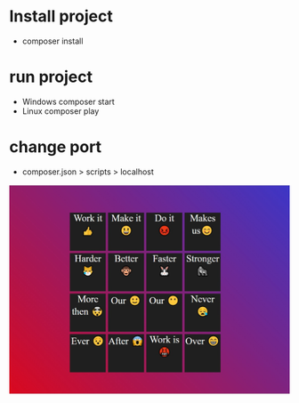 # Install project
- composer install

# run project
- Windows
composer start
- Linux
composer play

# change port

- composer.json > scripts > localhost

![Screenshot](screenshot.jpg)